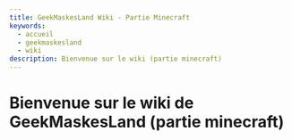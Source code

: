 ```yaml
---
title: GeekMaskesLand Wiki - Partie Minecraft
keywords:
  - accueil
  - geekmaskesland
  - wiki
description: Bienvenue sur le wiki (partie minecraft)
---
```

# Bienvenue sur le wiki de GeekMaskesLand (partie minecraft)
